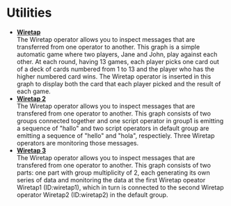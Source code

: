 <!-- loio9d629faeada74d24a83b0f8c4705ade2 -->

# Utilities

-   **[Wiretap](wiretap-1cbd846.md "The Wiretap operator allows you to inspect messages that are transferred from one operator to another. This graph is a simple automatic
		game where two players, Jane and John, play against each other. At each round, having 13 games, each player picks one card out of a deck of
		cards numbered from 1 to 13 and the player who has the higher numbered card wins. The Wiretap operator is inserted in this graph to display
		both the card that each player picked and the result of each game.")**  
The Wiretap operator allows you to inspect messages that are transferred from one operator to another. This graph is a simple automatic game where two players, Jane and John, play against each other. At each round, having 13 games, each player picks one card out of a deck of cards numbered from 1 to 13 and the player who has the higher numbered card wins. The Wiretap operator is inserted in this graph to display both the card that each player picked and the result of each game.
-   **[Wiretap 2](wiretap-2-378f0c8.md "The Wiretap operator allows you to inspect messages that are transfered from one operator to another. This graph consists of two groups
		connected together and one script operator in group1 is emitting a sequence of &quot;hallo&quot; and two script operators in default group are emitting
		a sequence of &quot;hello&quot; and &quot;hola&quot;, respectiely. Three Wiretap operators are monitoring those messages.")**  
The Wiretap operator allows you to inspect messages that are transfered from one operator to another. This graph consists of two groups connected together and one script operator in group1 is emitting a sequence of "hallo" and two script operators in default group are emitting a sequence of "hello" and "hola", respectiely. Three Wiretap operators are monitoring those messages.
-   **[Wiretap 3](wiretap-3-604dc68.md "The Wiretap operator allows you to inspect messages that are transfered from one operator to another. This graph consists of two parts:
		one part with group multiplicity of 2, each generating its own series of data and monitoring the data at the first Wiretap opeator Wiretap1
		(ID:wiretap1), which in turn is connected to the second Wiretap operator Wiretap2 (ID:wiretap2) in the default group.")**  
The Wiretap operator allows you to inspect messages that are transfered from one operator to another. This graph consists of two parts: one part with group multiplicity of 2, each generating its own series of data and monitoring the data at the first Wiretap opeator Wiretap1 \(ID:wiretap1\), which in turn is connected to the second Wiretap operator Wiretap2 \(ID:wiretap2\) in the default group.

